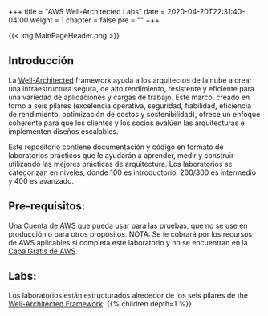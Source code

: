 +++
title = "AWS Well-Architected Labs"
date = 2020-04-20T22:31:40-04:00
weight = 1
chapter = false
pre = ""
+++

{{< img MainPageHeader.png >}}

## Introducción

La [Well-Architected](https://aws.amazon.com/well-architected) framework ayuda a los arquitectos de la nube a crear una infraestructura segura, de alto rendimiento, resistente y eficiente para una variedad de aplicaciones y cargas de trabajo. Este marco, creado en torno a seis pilares (excelencia operativa, seguridad, fiabilidad, eficiencia de rendimiento, optimización de costos y sostenibilidad), ofrece un enfoque coherente para que los clientes y los socios evalúen las arquitecturas e implementen diseños escalables.

Este repositorio contiene documentación y código en formato de laboratorios prácticos que le ayudarán a aprender, medir y construir utilizando las mejores prácticas de arquitectura. Los laboratorios se categorizan en niveles, donde 100 es introductorio, 200/300 es intermedio y 400 es avanzado.

## Pre-requisitos:
Una [Cuenta de AWS](https://portal.aws.amazon.com/gp/aws/developer/registration/index.html) que pueda usar para las pruebas, que no se use en producción o para otros propósitos.
NOTA: Se le cobrará por los recursos de AWS aplicables si completa este laboratorio y no se encuentran en la [Capa Gratis de AWS](https://aws.amazon.com/free/).


## Labs:
Los laboratorios están estructurados alrededor de los seis pilares de the [Well-Architected Framework](https://aws.amazon.com/well-architected):
{{% children depth=1 %}}
